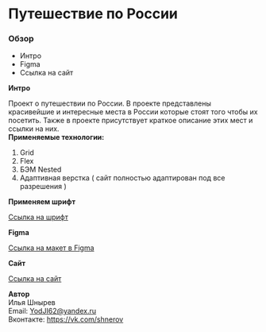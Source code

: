 # Путешествие по России

### Обзор
* Интро
* Figma
* Ссылка на сайт

**Интро**

Проект о путешествии по России. В проекте представлены красивейшие и интересные места в России которые стоят того чтобы их посетить.
Также в проекте присутствует краткое описание этих мест и ссылки на них.  
**Применяемые технологии:**
1) Grid
2) Flex
3) БЭМ Nested
4) Адаптивная верстка ( сайт полностью адаптирован под все разрешения )
 
**Применяем шрифт**  

[Ссылка на шрифт](https://rsms.me/inter/)  

**Figma**

[Ссылка на макет в Figma](https://www.figma.com/file/OyRWEjU6wBwRe1hapzQoLx/Sprint-3%3A-Russia-%2F-desktop-%2B-mobile?node-id=28503%3A0)

**Cайт**
 
[Ссылка на сайт](https://yodji27.github.io/russian-travel/)
 
**Автор**  
Илья Шнырев  
Email: YodJI62@yandex.ru  
Вконтакте: https://vk.com/shnerov  
